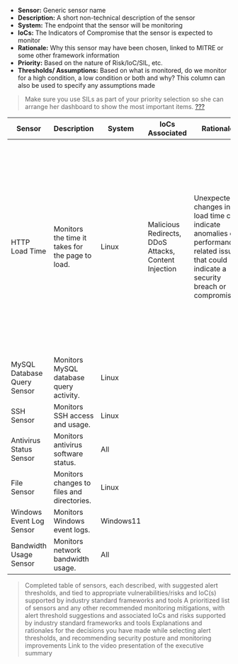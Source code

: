 - **Sensor:** Generic sensor name
- **Description:** A short non-technical description of the sensor
- **System:** The endpoint that the sensor will be monitoring
- **IoCs:** The Indicators of Compromise that the sensor is expected to monitor
- **Rationale:** Why this sensor may have been chosen, linked to MITRE or some other framework information
- **Priority:** Based on the nature of Risk/IoC/SIL, etc.
- **Thresholds/ Assumptions:** Based on what is monitored, do we monitor for a high condition, a low condition or both and why? This column can also be used to specify any assumptions made

> Make sure you use SILs as part of your priority selection so she can arrange her dashboard to show the most important items.
[???](https://www.forensicscolleges.com/blog/resources/guide-digital-forensics-tools)

| Sensor                    | Description                                  | System     | IoCs Associated                             | Rationale                                                                                   | Priority         | Thresholds / Assumptions                                                                                                                                              |
|---------------------------|----------------------------------------------|------------|---------------------------------------------|----------------------------------------------------------------------------------------------|-------------------|-----------------------------------------------------------------------------------------------------------------------------------------------------------------------|
| HTTP Load Time            | Monitors the time it takes for the page to load. | Linux      | Malicious Redirects, DDoS Attacks, Content Injection | Unexpected changes in load time can indicate anomalies or performance-related issues that could indicate a security breach or compromise. | Medium (SIL of high, see assumptions) | Changes of 20% over the average load. SIL based on the fact that BIG DOG does NOT have a large Web Presence, the Linux web server being internal and outward facing (Assumption). Low impact on CIA (specifically A) but higher chance of compromise. SIL set to high. |
| MySQL Database Query Sensor| Monitors MySQL database query activity.       | Linux      |                                             |                                                                                              |                   |                                                                                                                                                                       |
| SSH Sensor                | Monitors SSH access and usage.                | Linux      |                                             |                                                                                              |                   |                                                                                                                                                                       |
| Antivirus Status Sensor   | Monitors antivirus software status.           | All        |                                             |                                                                                              |                   |                                                                                                                                                                       |
| File Sensor               | Monitors changes to files and directories.    | Linux      |                                             |                                                                                              |                   |                                                                                                                                                                       |
| Windows Event Log Sensor  | Monitors Windows event logs.                  | Windows11  |                                             |                                                                                              |                   |                                                                                                                                                                       |
| Bandwidth Usage Sensor    | Monitors network bandwidth usage.             | All        |                                             |                                                                                              |                   |                                                                                                                                                                       |

> Completed table of sensors, each described, with suggested alert thresholds, and tied to appropriate vulnerabilities/risks and IoC(s) supported by industry standard frameworks and tools
A prioritized list of sensors and any other recommended monitoring mitigations, with alert threshold suggestions and associated IoCs and risks supported by industry standard frameworks and tools
Explanations and rationales for the decisions you have made while selecting alert thresholds, and recommending security posture and monitoring improvements
Link to the video presentation of the executive summary
